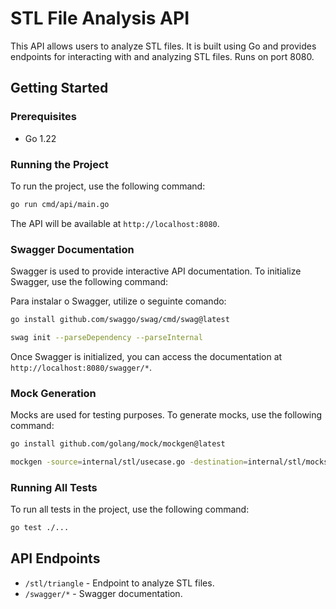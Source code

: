 # STL File Analysis API

This API allows users to analyze STL files. It is built using Go and provides endpoints for interacting with and analyzing STL files. Runs on port 8080.

## Getting Started

### Prerequisites

- Go 1.22

### Running the Project

To run the project, use the following command:

```bash
go run cmd/api/main.go
```

The API will be available at `http://localhost:8080`.

### Swagger Documentation

Swagger is used to provide interactive API documentation. To initialize Swagger, use the following command:

Para instalar o Swagger, utilize o seguinte comando:

```bash
go install github.com/swaggo/swag/cmd/swag@latest
```

```bash
swag init --parseDependency --parseInternal
```

Once Swagger is initialized, you can access the documentation at `http://localhost:8080/swagger/*`.

### Mock Generation

Mocks are used for testing purposes. To generate mocks, use the following command:

```bash
go install github.com/golang/mock/mockgen@latest
```
```bash
mockgen -source=internal/stl/usecase.go -destination=internal/stl/mocks/usecase_mock.go -package=mock
```

### Running All Tests

To run all tests in the project, use the following command:

```bash
go test ./...
```

## API Endpoints

- `/stl/triangle` - Endpoint to analyze STL files.
- `/swagger/*` - Swagger documentation.
